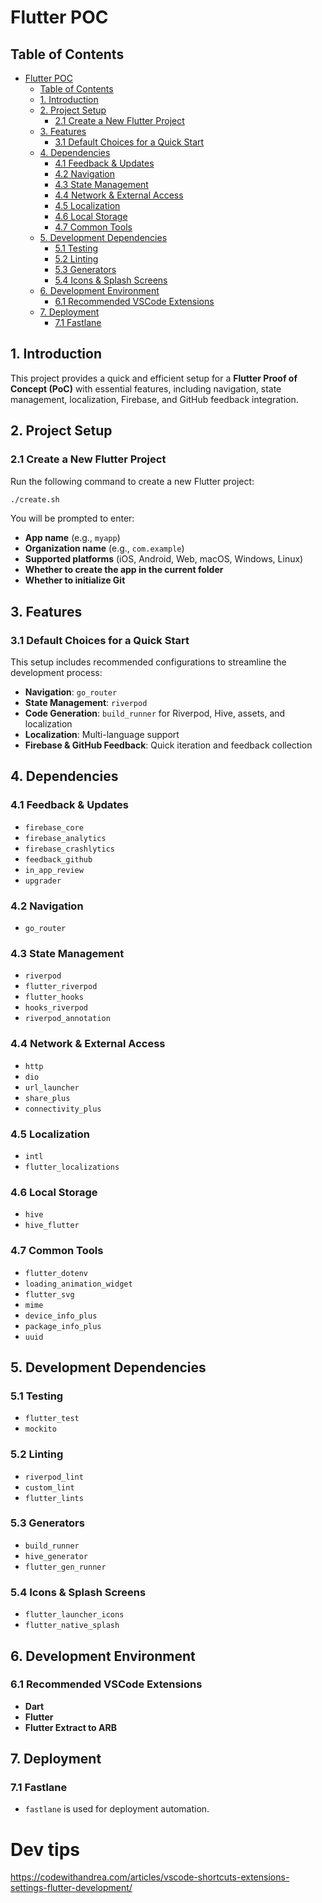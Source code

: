 # Flutter POC

## Table of Contents
- [Flutter POC](#flutter-poc)
  - [Table of Contents](#table-of-contents)
  - [1. Introduction](#1-introduction)
  - [2. Project Setup](#2-project-setup)
    - [2.1 Create a New Flutter Project](#21-create-a-new-flutter-project)
  - [3. Features](#3-features)
    - [3.1 Default Choices for a Quick Start](#31-default-choices-for-a-quick-start)
  - [4. Dependencies](#4-dependencies)
    - [4.1 Feedback \& Updates](#41-feedback--updates)
    - [4.2 Navigation](#42-navigation)
    - [4.3 State Management](#43-state-management)
    - [4.4 Network \& External Access](#44-network--external-access)
    - [4.5 Localization](#45-localization)
    - [4.6 Local Storage](#46-local-storage)
    - [4.7 Common Tools](#47-common-tools)
  - [5. Development Dependencies](#5-development-dependencies)
    - [5.1 Testing](#51-testing)
    - [5.2 Linting](#52-linting)
    - [5.3 Generators](#53-generators)
    - [5.4 Icons \& Splash Screens](#54-icons--splash-screens)
  - [6. Development Environment](#6-development-environment)
    - [6.1 Recommended VSCode Extensions](#61-recommended-vscode-extensions)
  - [7. Deployment](#7-deployment)
    - [7.1 Fastlane](#71-fastlane)

## 1. Introduction
This project provides a quick and efficient setup for a **Flutter Proof of Concept (PoC)** with essential features, including navigation, state management, localization, Firebase, and GitHub feedback integration.

## 2. Project Setup

### 2.1 Create a New Flutter Project
Run the following command to create a new Flutter project:

```bash
./create.sh
```

You will be prompted to enter:
- **App name** (e.g., `myapp`)
- **Organization name** (e.g., `com.example`)
- **Supported platforms** (iOS, Android, Web, macOS, Windows, Linux)
- **Whether to create the app in the current folder**
- **Whether to initialize Git**

## 3. Features

### 3.1 Default Choices for a Quick Start
This setup includes recommended configurations to streamline the development process:
- **Navigation**: `go_router`
- **State Management**: `riverpod`
- **Code Generation**: `build_runner` for Riverpod, Hive, assets, and localization
- **Localization**: Multi-language support
- **Firebase & GitHub Feedback**: Quick iteration and feedback collection

## 4. Dependencies

### 4.1 Feedback & Updates
- `firebase_core`
- `firebase_analytics`
- `firebase_crashlytics`
- `feedback_github`
- `in_app_review`
- `upgrader`

### 4.2 Navigation
- `go_router`

### 4.3 State Management
- `riverpod`
- `flutter_riverpod`
- `flutter_hooks`
- `hooks_riverpod`
- `riverpod_annotation`

### 4.4 Network & External Access
- `http`
- `dio`
- `url_launcher`
- `share_plus`
- `connectivity_plus`

### 4.5 Localization
- `intl`
- `flutter_localizations`

### 4.6 Local Storage
- `hive`
- `hive_flutter`

### 4.7 Common Tools
- `flutter_dotenv`
- `loading_animation_widget`
- `flutter_svg`
- `mime`
- `device_info_plus`
- `package_info_plus`
- `uuid`

## 5. Development Dependencies

### 5.1 Testing
- `flutter_test`
- `mockito`

### 5.2 Linting
- `riverpod_lint`
- `custom_lint`
- `flutter_lints`

### 5.3 Generators
- `build_runner`
- `hive_generator`
- `flutter_gen_runner`

### 5.4 Icons & Splash Screens
- `flutter_launcher_icons`
- `flutter_native_splash`

## 6. Development Environment

### 6.1 Recommended VSCode Extensions
- **Dart**
- **Flutter**
- **Flutter Extract to ARB**

## 7. Deployment

### 7.1 Fastlane
- `fastlane` is used for deployment automation.

# Dev tips
https://codewithandrea.com/articles/vscode-shortcuts-extensions-settings-flutter-development/
